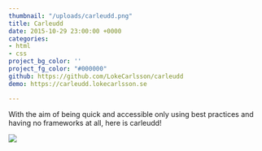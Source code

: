 ```yaml
---
thumbnail: "/uploads/carleudd.png"
title: Carleudd
date: 2015-10-29 23:00:00 +0000
categories:
- html
- css
project_bg_color: ''
project_fg_color: "#000000"
github: https://github.com/LokeCarlsson/carleudd
demo: https://carleudd.lokecarlsson.se

---
```

With the aim of being quick and accessible only using best practices and having no frameworks at all, here is carleudd!

![](https://user-images.githubusercontent.com/14079937/48583437-6f978f00-e927-11e8-8397-e172638f477f.png)